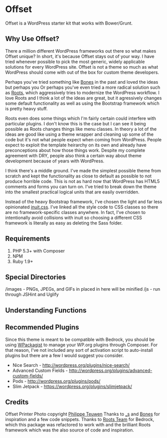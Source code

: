 # Offset

Offset is a WordPress starter kit that works with Bower/Grunt.

## Why Use Offset?

There a million different WordPress frameworks out there so what makes Offset unique? In short, it's because Offset stays out of your way. I have tried whenever possible to pick the most generic, widely applicable solutions for every WordPress site. Offset is not a theme so much as what WordPress should come with out of the box for custom theme developers.

Perhaps you've tried something like [Bones](http://themble.com/bones/) in the past and loved the ideas but perhaps you  Or perhaps you've even tried a more radical solution such as [Roots](http://roots.io/), which aggressively tries to modernize the WordPress workflow. I love Roots and I think a lot of the ideas are great, but it agressively changes some default functionality as well as using the Bootstrap framework which is pretty heavy stuff.

Roots even does some things which I'm fairly certain could interfere with particular plugins. I don't know this is the case but I can see it being possible as Roots changes things like menu classes. In theory a lot of the ideas are good like using a theme wrapper and cleaning up some of the code but it's not what people expect when coming from WordPress. People expect to exploit the template heirarchy on its own and already have preconceptions about how those things work. Despite my complete agreement with DRY, people also think a certain way about theme development because of years with WordPress.

I think there's a middle ground. I've made the simplest possible theme from scratch and kept the functionality as close to default as possible to not produce horrible code. This is not as hard now that WordPress has HTML5 comments and forms you can turn on. I've tried to break down the theme into the smallest practical logical units that are easily overridden.

Instead of the heavy Bootstrap framework, I've chosen the light and far less opinionated [inuit.css](http://inuitcss.com). I've linked all the style code to CSS classes so there are no framework-specific classes anywhere. In fact, I've chosen to intentionally avoid collisions with inuit so choosing a different CSS framework is literally as easy as deleting the Sass folder.

## Requirements

1. PHP 5.3+ with Composer
2. NPM
3. Ruby 1.9+

## Special Directories

/images - PNGs, JPEGs, and GIFs in placed in here will be minified
/js - run through JSHint and Uglify

## Understanding Functions

## Recommended Plugins

Since this theme is meant to be compatible with Bedrock, you should be using [WPackagist](http://wpackagist.org) to manage your WP.org plugins through Composer. For that reason, I've not included any sort of activation script to auto-install plugins but there are a few I would suggest you consider.

* Nice Search - <http://wordpress.org/plugins/nice-search/>
* Advanced Custom Fields - <http://wordpress.org/plugins/advanced-custom-fields/>
* Pods - <http://wordpress.org/plugins/pods/>
* Slim Jetpack - <https://wordpress.org/plugins/slimjetpack/>

## Credits

Offset Printer Photo copyright [Philippe Teuwen](http://www.flickr.com/photos/doegox/1060145642)
Thanks to [_s](http://underscores.me/) and [Bones](http://themble.com/bones/) for inspiration and a few code snippets.
Thanks to [Roots Team](http://roots.io/) for Bedrock, which this package was refactored to work with and the brilliant Roots framework which was the also source of code and inspiration.

